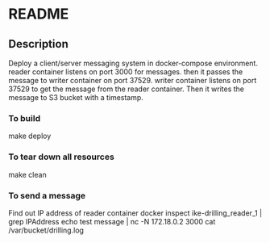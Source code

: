 # README

## Description

Deploy a client/server messaging system in docker-compose environment.
reader container listens on port 3000 for messages. then it passes the message to writer container on port 37529.
writer container listens on port 37529 to get the message from the reader container. Then it writes the message to S3 bucket with a timestamp.
### To build
make deploy
### To tear down all resources
make clean
### To send a message
Find out IP address of reader container
docker inspect ike-drilling_reader_1 | grep IPAddress
echo test message | nc -N 172.18.0.2 3000
cat /var/bucket/drilling.log


```


